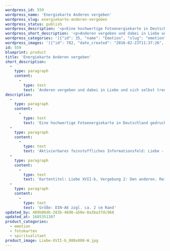 ```yaml
---
wordpress_id: 559
wordpress_name: 'Energiekarte Anderen vergeben'
wordpress_slug: energiekarte-anderen-vergeben
wordpress_status: publish
wordpress_description: '<p>Eine hochwertige Fotoenergiekarte in Deutschland gedruckt und in Handarbeit laminiert.  Sie ist in Postkartengröße (DIN-A6) gut zu transportieren und kann auch auf den Körper aufgelegt werden.</p><p>Aktivierbares feinstoffliches Informationsfeld: Liebe - Freiheit - Vergebung - Reflexion - Personen usw. ("Die Anderen"): Entwicklung der Fähigkeit, anderen zu vergeben. Vertiefung von Selbsteflexion und Verständnis in Bezug zu sich selbst als Teil einer Beziehung. Liebe erleben im Rahmen von Vergebung.</p><p>Kartentitel: Liebe XVII-b, Vergebung 2: Den anderen. Reihe: Liebe.</p><p>Größe: DIN-A6 zzgl. ca. 2 cm Rand<br />Andere Formate sind individuell für Sie innerhalb weniger Tage herstellbar. Bitte kontaktieren Sie uns hierfür unter <a href="mailto:info@elvedenverlag.de">info@elvedenverlag.de</a>.</p><p><a href="https://my.feenbaum.de/anwendung-energiebilder-foto-laminiert/">Anwendungshinweise</a>      <a href="https://my.feenbaum.de/produktinformationen-fotokarten/">Produktinformationen</a></p>'
wordpress_short_description: '<p>Anderen vergeben und dabei in Liebe und sich selbst treu sein. Widerstände in Bezug auf Vergebung und liebevolle Einsicht bei sich selbst erkennen und konstruktiv bearbeiten</p>'
wordpress_categories: '[{"id": 35, "name": "Emotion", "slug": "emotion"}, {"id": 23, "name": "Fotokarten", "slug": "fotokarten"}, {"id": 36, "name": "Spiritualit\u00e4t", "slug": "spiritualitaet"}]'
wordpress_images: '[{"id": 782, "date_created": "2016-02-23T11:37:26", "date_created_gmt": "2016-02-23T09:37:26", "date_modified": "2016-02-23T11:37:26", "date_modified_gmt": "2016-02-23T09:37:26", "src": "https://my.feenbaum.de/wp-content/uploads/2016/02/Liebe-XVII-b_800x800-W.jpg", "name": "Liebe-XVII-b_800x800-W", "alt": ""}]'
id: 559
blueprint: product
title: 'Energiekarte Anderen vergeben'
short_description:
  -
    type: paragraph
    content:
      -
        type: text
        text: 'Anderen vergeben und dabei in Liebe und sich selbst treu sein. Widerstände in Bezug auf Vergebung und liebevolle Einsicht bei sich selbst erkennen und konstruktiv bearbeiten'
description:
  -
    type: paragraph
    content:
      -
        type: text
        text: 'Eine hochwertige Fotoenergiekarte in Deutschland gedruckt und in Handarbeit laminiert.  Sie ist in Postkartengröße (DIN-A6) gut zu transportieren und kann auch auf den Körper aufgelegt werden.'
  -
    type: paragraph
    content:
      -
        type: text
        text: 'Aktivierbares feinstoffliches Informationsfeld: Liebe - Freiheit - Vergebung - Reflexion - Personen usw. ("Die Anderen"): Entwicklung der Fähigkeit, anderen zu vergeben. Vertiefung von Selbsteflexion und Verständnis in Bezug zu sich selbst als Teil einer Beziehung. Liebe erleben im Rahmen von Vergebung.'
  -
    type: paragraph
    content:
      -
        type: text
        text: 'Kartentitel: Liebe XVII-b, Vergebung 2: Den anderen. Reihe: Liebe.'
  -
    type: paragraph
    content:
      -
        type: text
        text: 'Größe: DIN-A6 zzgl. ca. 2 cm Rand'
updated_by: 489b06db-283b-4690-a50e-8a3ba37dc968
updated_at: 1685351307
product_categories:
  - emotion
  - fotokarten
  - spiritualitaet
product_image: Liebe-XVII-b_800x800-W.jpg
---
```


